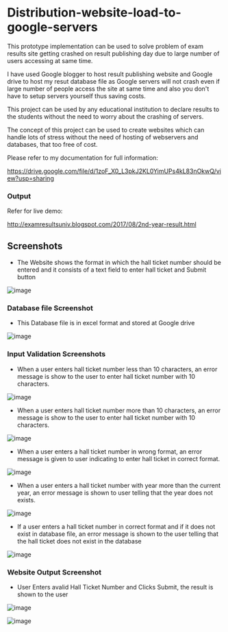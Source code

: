 # Distribution-website-load-to-google-servers

This prototype implementation can be used to solve problem of exam results site getting crashed on result publishing day due to large number of users accessing at same time.

I have used Google blogger to host result publishing website and Google drive to host my resut database file as Google servers will not crash even if large number of people access the site at same time and also you don't have to setup servers yourself thus saving costs.

This project can be used by any educational
institution to declare results to the students without the need to worry about
the crashing of servers.

The concept of this project can be used to create
websites which can handle lots of stress without the need of hosting of
webservers and databases, that too free of cost.





Please refer to my documentation for full information:

https://drive.google.com/file/d/1zoF_X0_L3pkJ2KL0YimUPs4kL83nOkwQ/view?usp=sharing


### Output

Refer for live demo: 

http://examresultsuniv.blogspot.com/2017/08/2nd-year-result.html

## Screenshots

- The Website shows
the format in which the hall ticket number should be entered and it consists of
a text field to enter hall ticket and Submit button





![image](https://github.com/fawazahmed0/Distributing-website-load-to-google-servers/blob/master/images/-2018-jan-29-045.jpg)

### Database file Screenshot

- This Database file is in excel format and stored at Google drive

![image](https://github.com/fawazahmed0/Distributing-website-load-to-google-servers/blob/master/images/-2018-jan-29-033.jpg)

### Input Validation Screenshots

- When a user enters
hall ticket number less than 10 characters, an error message is show to the
user to enter hall ticket number with 10 characters.





![image](https://github.com/fawazahmed0/Distributing-website-load-to-google-servers/blob/master/images/-2018-jan-29-048.jpg)

- When a user enters
hall ticket number more than 10 characters, an error message is show to the
user to enter hall ticket number with 10 characters.





![image](https://github.com/fawazahmed0/Distributing-website-load-to-google-servers/blob/master/images/-2018-jan-29-049.jpg)

- When a user enters
a hall ticket number in wrong format, an error message is given to user
indicating to enter hall ticket in correct format.





![image](https://github.com/fawazahmed0/Distributing-website-load-to-google-servers/blob/master/images/-2018-jan-29-051.jpg)




- When a user enters
a hall ticket number with year more than the current year, an error message is
shown to user telling that the year does not exists.

![image](https://github.com/fawazahmed0/Distributing-website-load-to-google-servers/blob/master/images/-2018-jan-29-052.jpg)

- If a user enters a
hall ticket number in correct format and if it does not exist in database file,
an error message is shown to the user telling that the hall ticket does not
exist in the database





![image](https://github.com/fawazahmed0/Distributing-website-load-to-google-servers/blob/master/images/-2018-jan-29-053.jpg)

### Website Output Screenshot



       
- User Enters avalid Hall Ticket Number and Clicks Submit, the result is shown to the user





![image](https://github.com/fawazahmed0/Distributing-website-load-to-google-servers/blob/master/images/-2018-jan-29-046.jpg)

![image](https://github.com/fawazahmed0/Distributing-website-load-to-google-servers/blob/master/images/-2018-jan-29-054.jpg)




